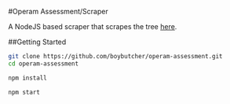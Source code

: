 #Operam Assessment/Scraper

A NodeJS based scraper that scrapes the tree [here](http://imagenet.stanford.edu/synset?wnid=n02486410). 

##Getting Started

```sh
git clone https://github.com/boybutcher/operam-assessment.git
cd operam-assessment

npm install

npm start
```